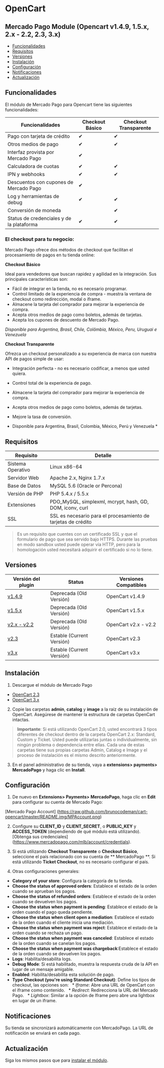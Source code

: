 # OpenCart

## Mercado Pago Module (Opencart v1.4.9, 1.5.x, 2.x - 2.2, 2.3, 3.x)

* [Funcionalidades](#bookmark_Funcionalidades)
* [Requisitos](#bookmark_Requisitos)
* [Versiones](#bookmark_Versiones)
* [Instalación](#bookmark_Instalación)
* [Configuración](#bookmark_Configuración)
* [Notificaciones](#bookmark_Notificaciones)
* [Actualización](#bookmark_Actualización)

## Funcionalidades

El módulo de Mercado Pago para Opencart tiene las siguientes funcionalidades:

| Funcionalidades                                           | Checkout Básico   | Checkout Transparente   |
|---------------------------------------------------------- |-------------------|-------------------------|
| Pago con tarjeta de crédito                               | ✔                 | ✔                       |
| Otros medios de pago                                      | ✔                 | ✔                       |
| Interfaz provista por Mercado Pago                        | ✔                 |                         |
| Calculadora de cuotas                                     | ✔                 | ✔                       |
| IPN y webhooks                                            | ✔                 | ✔                       |
| Descuentos con cupones de Mercado Pago                    | ✔                 |                         |
| Log y herramientas de debug                               | ✔                 | ✔                       |
| Conversión de moneda                                      |                   | ✔                       |
| Status de credenciales y de la plataforma                 | ✔                 | ✔                       |


### El checkout para tu negocio:

Mercado Pago ofrece dos métodos de checkout que facilitan el procesamiento de pagos en tu tienda online:

**Checkout Básico**

Ideal para vendedores que buscan rapidez y agilidad en la integración. Sus principales características son:

* Fácil de integrar en la tienda, no es necesario programar.
* Control limitado de la experiencia de compra - muestra la ventana de checkout como redirección, modal o iframe.
* Almacene la tarjeta del comprador para mejorar la experiencia de compra.
* Acepta otros medios de pago como boletos, además de tarjetas.
* Acepta los cupones de descuento de Mercado Pago.

*Disponible para Argentina, Brasil, Chile, Colômbia, México, Peru, Uruguai e Venezuela*

**Checkout Transparente**

Ofrezca un checkout personalizado a su experiencia de marca con nuestra API de pagos simple de usar:

* Integración perfecta - no es necesario codificar, a menos que usted quiera.
* Control total de la experiencia de pago.
* Almacene la tarjeta del comprador para mejorar la experiencia de compra.
* Acepta otros medios de pago como boletos, además de tarjetas.
* Mejore la tasa de conversión.

* Disponible para Argentina, Brasil, Colombia, México, Perú y Venezuela *


## Requisitos

| Requisito                 | Detalle                                                       |
|---------------------------|---------------------------------------------------------------|
| Sistema Operativo         | Linux x86-64                                                  |
| Servidor Web              | Apache 2.x, Nginx 1.7.x                                       |
| Base de Datos             | MySQL 5.6 (Oracle or Percona)                                 |
| Versión de PHP            | PHP 5.4.x / 5.5.x                                             |
| Extensiones               | PDO_MySQL, simplexml, mcrypt, hash, GD, DOM, iconv, curl      |
| SSL                       | SSL es necesario para el procesamiento de tarjetas de crédito |

>Es un requisito que cuentes con un certificado SSL y que el formulario de pago que sea servido bajo HTTPS. Durante las pruebas en modo sandbox usted puede operar vía HTTP, pero para la homologación usted necesitará adquirir el certificado si no lo tiene.


## Versiones

| Versión del plugin                                                                          | Status                    | Versiones Compatibles   |
|-----------------------------------------------------------------------------------------|---------------------------|-----------------------|
| [v1.4.9](https://github.com/mercadopago/cart-opencart/tree/master/v1.4.9)               | Deprecada (Old Versión)  | OpenCart v1.4.9       |
| [v1.5.x](https://github.com/mercadopago/cart-opencart/tree/master/v1.5.x)               | Deprecada (Old Versión)  | OpenCart v1.5.x       |
| [v2.x - v2.2](https://github.com/mercadopago/cart-opencart/tree/master/v2.x%20-%202.2)  | Deprecada (Old Versión)  | OpenCart v2.x - v2.2  |
| [v2.3](https://github.com/mercadopago/cart-opencart/tree/master/v2.3)                   | Estable (Current Versión)  | OpenCart v2.3         |
| [v3.x](https://github.com/mercadopago/cart-opencart/tree/master/v3.x)                   | Estable (Current Versión)  | OpenCart v3.x         |


## Instalación

1. Descargue el módulo de Mercado Pago

  * [OpenCart 2.3](https://github.com/mercadopago/cart-opencart/tree/master/v2.3)
  * [OpenCart 3.x](https://github.com/mercadopago/cart-opencart/tree/master/v3.x)

2. Copie las carpetas **admin**, **catalog** y **image** a la raíz de su instalación de OpenCart. Asegúrese de mantener la estructura de carpetas OpenCart intactas.

> **Importante**: Si está utilizando OpenCart 2.0, usted encontrará 3 tipos diferentes de checkout dentro de la carpeta OpenCart 2.x: Standard, Custom y Ticket. Usted puede utilizarlas juntas o individualmente, sin ningún problema o dependencia entre ellas. Cada una de estas carpetas tiene sus propias carpetas Admin, Catalog e Image y el proceso de instalación es el mismo descrito anteriormente.

3. En el panel administrativo de su tienda, vaya a **extensions> payments> MercadoPago** y haga clic en **Install**.


## Configuración

1. De nuevo en **Extensions> Payments> MercadoPago**, haga clic en **Edit** para configurar su cuenta de Mercado Pago:

 [Mercado Pago Account] (https://raw.github.com/brunocodeman/cart-opencart/master/README.img/MPAccount.png)

2. Configure su **CLIENT_ID** y **CLIENT_SECRET**, o **PUBLIC_KEY** y **ACCESS_TOKEN** (dependiendo de qué módulo está utilizando). [Obtenga sus credenciales] (https://www.mercadopago.com/mlb/account/credentials).

3. Si está utilizando **Checkout Transparente** o **Checkout Básico**, seleccione el país relacionado con su cuenta de ** MercadoPago **. Si está utilizando **Ticket Checkout**, no es necesario configurar el país.

4. Otras configuraciones generales:

  * **Category of your store**: Configura la categoría de tu tienda.
  * **Choose the status of approved orders**: Establece el estado de la orden cuando se aprueban los pagos.
  * **Choose the status of refunded orders**:  Establece el estado de la orden cuando se devuelven los pagos.
  * **Choose the status when payment is pending**: Establece el estado de la orden cuando el pago queda pendiente.
  * **Choose the status when client open a mediation**: Establece el estado de la orden cuando el cliente inicia una mediación.
  * **Choose the status when payment was reject**: Establece el estado de la orden cuando se rechaza un pago.
  * **Choose the status when payment was canceled**: Establece el estado de la orden cuando se canelan los pagos.
  * **Choose the status when payment was chargeback**:Establece el estado de la orden cuando se devuelven los pagos.
  * **Logs**: Habilita/desabilita logs.
  * **Debug Mode**: Si está habilitado, muestra la respuesta cruda de la API en lugar de un mensaje amigable.
  * **Enabled**: Habilita/desabilita esta solución de pago.
  * **Type Checkout (you're using Standard Checkout)**: Define los tipos de checkout, las opciones son:
  * *Iframe*: Abre una URL de OpenCart con el iframe como contenido.
  * *Redirect*: Redirecciona la URL del Mercado Pago.
  * *Lightbox*: Similar a la opción de Iframe pero abre una lightbox en lugar de un iframe.


## Notificaciones

Su tienda se sincronizará automáticamente con MercadoPago. La URL de notificación se enviará en cada pago.


## Actualización

Siga los mismos pasos que para [instalar el módulo](##bookmark_Instalación).

